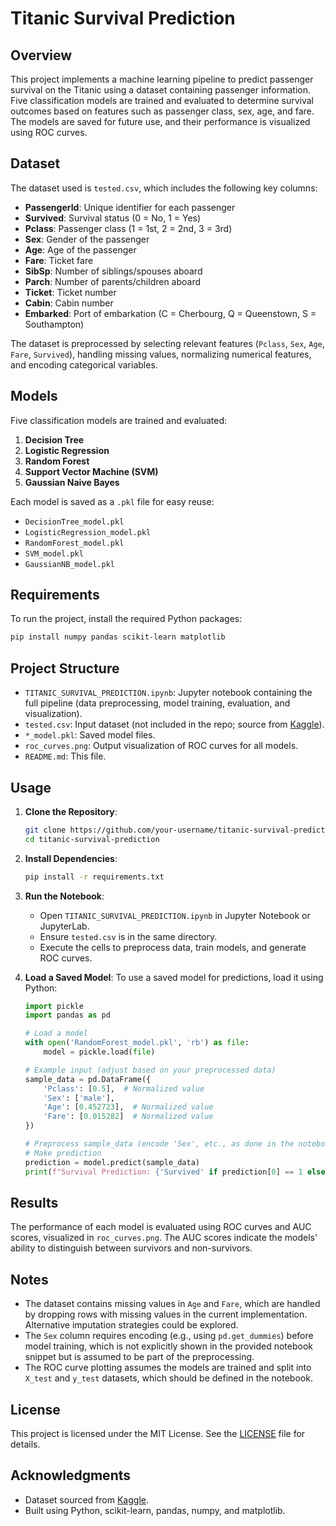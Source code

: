 # Titanic Survival Prediction

## Overview
This project implements a machine learning pipeline to predict passenger survival on the Titanic using a dataset containing passenger information. Five classification models are trained and evaluated to determine survival outcomes based on features such as passenger class, sex, age, and fare. The models are saved for future use, and their performance is visualized using ROC curves.

## Dataset
The dataset used is `tested.csv`, which includes the following key columns:
- **PassengerId**: Unique identifier for each passenger
- **Survived**: Survival status (0 = No, 1 = Yes)
- **Pclass**: Passenger class (1 = 1st, 2 = 2nd, 3 = 3rd)
- **Sex**: Gender of the passenger
- **Age**: Age of the passenger
- **Fare**: Ticket fare
- **SibSp**: Number of siblings/spouses aboard
- **Parch**: Number of parents/children aboard
- **Ticket**: Ticket number
- **Cabin**: Cabin number
- **Embarked**: Port of embarkation (C = Cherbourg, Q = Queenstown, S = Southampton)

The dataset is preprocessed by selecting relevant features (`Pclass`, `Sex`, `Age`, `Fare`, `Survived`), handling missing values, normalizing numerical features, and encoding categorical variables.

## Models
Five classification models are trained and evaluated:
1. **Decision Tree**
2. **Logistic Regression**
3. **Random Forest**
4. **Support Vector Machine (SVM)**
5. **Gaussian Naive Bayes**

Each model is saved as a `.pkl` file for easy reuse:
- `DecisionTree_model.pkl`
- `LogisticRegression_model.pkl`
- `RandomForest_model.pkl`
- `SVM_model.pkl`
- `GaussianNB_model.pkl`

## Requirements
To run the project, install the required Python packages:
```bash
pip install numpy pandas scikit-learn matplotlib
```

## Project Structure
- `TITANIC_SURVIVAL_PREDICTION.ipynb`: Jupyter notebook containing the full pipeline (data preprocessing, model training, evaluation, and visualization).
- `tested.csv`: Input dataset (not included in the repo; source from [Kaggle](https://www.kaggle.com/datasets/brendan45774/test-file)).
- `*_model.pkl`: Saved model files.
- `roc_curves.png`: Output visualization of ROC curves for all models.
- `README.md`: This file.

## Usage
1. **Clone the Repository**:
   ```bash
   git clone https://github.com/your-username/titanic-survival-prediction.git
   cd titanic-survival-prediction
   ```

2. **Install Dependencies**:
   ```bash
   pip install -r requirements.txt
   ```

3. **Run the Notebook**:
   - Open `TITANIC_SURVIVAL_PREDICTION.ipynb` in Jupyter Notebook or JupyterLab.
   - Ensure `tested.csv` is in the same directory.
   - Execute the cells to preprocess data, train models, and generate ROC curves.

4. **Load a Saved Model**:
   To use a saved model for predictions, load it using Python:
   ```python
   import pickle
   import pandas as pd

   # Load a model
   with open('RandomForest_model.pkl', 'rb') as file:
       model = pickle.load(file)

   # Example input (adjust based on your preprocessed data)
   sample_data = pd.DataFrame({
       'Pclass': [0.5],  # Normalized value
       'Sex': ['male'],
       'Age': [0.452723],  # Normalized value
       'Fare': [0.015282]  # Normalized value
   })

   # Preprocess sample_data (encode 'Sex', etc., as done in the notebook)
   # Make prediction
   prediction = model.predict(sample_data)
   print(f"Survival Prediction: {'Survived' if prediction[0] == 1 else 'Did not survive'}")
   ```

## Results
The performance of each model is evaluated using ROC curves and AUC scores, visualized in `roc_curves.png`. The AUC scores indicate the models' ability to distinguish between survivors and non-survivors.

## Notes
- The dataset contains missing values in `Age` and `Fare`, which are handled by dropping rows with missing values in the current implementation. Alternative imputation strategies could be explored.
- The `Sex` column requires encoding (e.g., using `pd.get_dummies`) before model training, which is not explicitly shown in the provided notebook snippet but is assumed to be part of the preprocessing.
- The ROC curve plotting assumes the models are trained and split into `X_test` and `y_test` datasets, which should be defined in the notebook.

## License
This project is licensed under the MIT License. See the [LICENSE](LICENSE) file for details.

## Acknowledgments
- Dataset sourced from [Kaggle](https://www.kaggle.com/datasets/brendan45774/test-file).
- Built using Python, scikit-learn, pandas, numpy, and matplotlib.